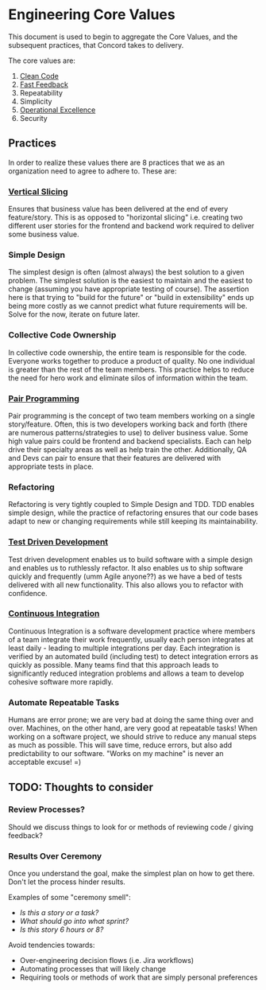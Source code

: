 # Engineering Core Values

This document is used to begin to aggregate the Core Values, and the subsequent practices, that Concord takes to delivery.

The core values are:

1. [Clean Code](/corevalues/cleancode/cleancode.md)
2. [Fast Feedback](/corevalues/fastfeedback/fastfeedback.md)
3. Repeatability
4. Simplicity
5. [Operational Excellence](/corevalues/operationallyready/operationally-ready.md)
6. Security

## Practices

In order to realize these values there are 8 practices that we as an organization need to agree to adhere to. These are:

### [Vertical Slicing](practices/verticalSlicing/readme.md)

Ensures that business value has been delivered at the end of every feature/story. This is as opposed to "horizontal slicing" i.e. creating two different user stories for the frontend and backend work required to deliver some business value.

### Simple Design

The simplest design is often (almost always) the best solution to a given problem. The simplest solution is the easiest to maintain and the easiest to change (assuming you have appropriate testing of course). The assertion here is that trying to "build for the future" or "build in extensibility" ends up being more costly as we cannot predict what future requirements will be. Solve for the now, iterate on future later.

### Collective Code Ownership

In collective code ownership, the entire team is responsible for the code. Everyone works together to produce a product of quality. No one individual is greater than the rest of the team members. This practice helps to reduce the need for hero work and eliminate silos of information within the team.

### [Pair Programming](practices/pairProgramming/readme.md)

Pair programming is the concept of two team members working on a single story/feature. Often, this is two developers working back and forth (there are numerous patterns/strategies to use) to deliver business value. Some high value pairs could be frontend and backend specialists. Each can help drive their specialty areas as well as help train the other. Additionally, QA and Devs can pair to ensure that their features are delivered with appropriate tests in place.

### Refactoring

Refactoring is very tightly coupled to Simple Design and TDD. TDD enables simple design, while the practice of refactoring ensures that our code bases adapt to new or changing requirements while still keeping its maintainability.

### [Test Driven Development](practices/tdd/readme.md)

Test driven development enables us to build software with a simple design and enables us to ruthlessly refactor. It also enables us to ship software quickly and frequently (umm Agile anyone??) as we have a bed of tests delivered with all new functionality. This also allows you to refactor with confidence.

### [Continuous Integration](practices/cicd/readme.md)

Continuous Integration is a software development practice where members of a team integrate their work frequently, usually each person integrates at least daily - leading to multiple integrations per day. Each integration is verified by an automated build (including test) to detect integration errors as quickly as possible. Many teams find that this approach leads to significantly reduced integration problems and allows a team to develop cohesive software more rapidly.

### Automate Repeatable Tasks

Humans are error prone; we are very bad at doing the same thing over and over. Machines, on the other hand, are very good at repeatable tasks! When working on a software project, we should strive to reduce any manual steps as much as possible. This will save time, reduce errors, but also add predictability to our software. "Works on my machine" is never an acceptable excuse! =)

## TODO: Thoughts to consider

### Review Processes?

Should we discuss things to look for or methods of reviewing code / giving feedback?

### Results Over Ceremony

Once you understand the goal, make the simplest plan on how to get there. Don't let the process hinder results. 

Examples of some "ceremony smell":

- *Is this a story or a task?*
- *What should go into what sprint?*
- *Is this story 6 hours or 8?*

Avoid tendencies towards:

- Over-engineering decision flows (i.e. Jira workflows)
- Automating processes that will likely change
- Requiring tools or methods of work that are simply personal preferences
